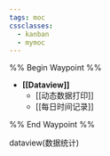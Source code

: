 ```yaml
---
tags: moc
cssclasses:
  - kanban 
  - mymoc
---
```


%% Begin Waypoint %%
- **[[Dataview]]**
	- [[动态数据打印]]
	- [[每日时间记录]]

%% End Waypoint %%

dataview(数据统计)